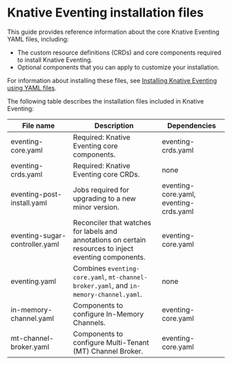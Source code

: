 # Knative Eventing installation files

This guide provides reference information about the core Knative Eventing YAML files, including:

- The custom resource definitions (CRDs) and core components required to install Knative Eventing.
- Optional components that you can apply to customize your installation.

For information about installing these files, see
[Installing Knative Eventing using YAML files](install-eventing-with-yaml.md).

The following table describes the installation files included in Knative Eventing:

| File name | Description | Dependencies|
| --- | --- | --- |
| eventing-core.yaml | Required: Knative Eventing core components. |  eventing-crds.yaml |
| eventing-crds.yaml | Required: Knative Eventing core CRDs. |  none |
| eventing-post-install.yaml | Jobs required for upgrading to a new minor version. | eventing-core.yaml, eventing-crds.yaml |
| eventing-sugar-controller.yaml | Reconciler that watches for labels and annotations on certain resources to inject eventing components. | eventing-core.yaml |
| eventing.yaml | Combines `eventing-core.yaml`, `mt-channel-broker.yaml`, and `in-memory-channel.yaml`. | none |
| in-memory-channel.yaml | Components to configure In-Memory Channels. | eventing-core.yaml |
| mt-channel-broker.yaml | Components to configure Multi-Tenant (MT) Channel Broker. | eventing-core.yaml |
